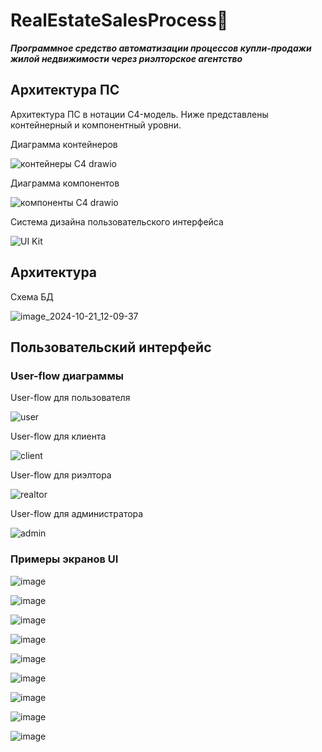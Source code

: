 # RealEstateSalesProcess🏡
***Программное средство автоматизации процессов купли-продажи жилой недвижимости через риэлторское агентство***

## Архитектура ПС

Архитектура ПС в нотации C4-модель. Ниже представлены контейнерный и компонентный уровни.

Диаграмма контейнеров

![контейнеры C4 drawio](https://github.com/user-attachments/assets/9f6aa4a4-985d-4e12-83c0-6fdbdd372ae3)

Диаграмма компонентов

![компоненты С4 drawio](https://github.com/user-attachments/assets/d1775589-b525-4c75-86f2-ba54a534d432)

Система дизайна пользовательского интерфейса

![UI Kit](https://github.com/user-attachments/assets/7a443bea-d0a0-40cc-819c-e2ef80520250)

## Архитектура

Схема БД

![image_2024-10-21_12-09-37](https://github.com/user-attachments/assets/95664975-de2c-4497-b808-54a9668e826e)

## Пользовательский интерфейс

### User-flow диаграммы

User-flow для пользователя

![user](https://github.com/user-attachments/assets/3e9700ae-e5ad-4d4a-9f45-c972a086633e)

User-flow для клиента

![client](https://github.com/user-attachments/assets/aba98c22-e21e-4293-bd66-f3c81bb0f7ad)

User-flow для риэлтора

![realtor](https://github.com/user-attachments/assets/fac1a0e7-ce26-40cc-ba19-5e83e613fdc4)

User-flow для администратора

![admin](https://github.com/user-attachments/assets/77d781db-76da-430e-886f-7fa145324dcd)

### Примеры экранов UI

![image](https://github.com/user-attachments/assets/e9d4c243-5025-4b6b-b7e4-967be2bee9bd)

![image](https://github.com/user-attachments/assets/65738337-1ace-4a08-b683-ba0518471bc7)

![image](https://github.com/user-attachments/assets/45f5f8a5-33b3-4d3f-8a5e-aa5335e0edcc)

![image](https://github.com/user-attachments/assets/f6416eb6-ba76-480a-9cc2-b5d5b1c82861)

![image](https://github.com/user-attachments/assets/359051ae-21ec-40a3-88c6-4fc8bdba2f0c)

![image](https://github.com/user-attachments/assets/b6f5d483-8adb-4bb0-ab57-8c15c5d123a1)

![image](https://github.com/user-attachments/assets/47b7ca14-e444-48fd-a314-7d6abc7f6427)

![image](https://github.com/user-attachments/assets/769ad750-2419-4937-b179-545b40934e08)

![image](https://github.com/user-attachments/assets/19091e14-951f-4a1e-8bce-eb635edad3de)
